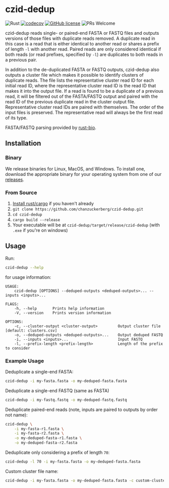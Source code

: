 # czid-dedup

![Rust](https://github.com/chanzuckerberg/czid-dedup/workflows/CICD/badge.svg) [![codecov](https://codecov.io/gh/chanzuckerberg/czid-dedup/branch/main/graph/badge.svg?token=LMcriTjfuH)](coverage) [![GitHub license](https://img.shields.io/badge/license-MIT-brightgreen.svg)](https://github.com/chanzuckerberg/czid-web/blob/master/LICENSE) ![PRs Welcome](https://img.shields.io/badge/PRs-welcome-brightgreen.svg)

czid-dedup reads single- or paired-end FASTA or FASTQ files and outputs versions of those files with duplicate reads removed. A duplicate read in this case is a read that is either identical to another read or shares a prefix of length `-l` with another read. Paired reads are only considered identical if both reads (or read prefixes, specified by `-l`) are duplicates to both reads in a previous pair.

In addition to the de-duplicated FASTA or FASTQ outputs, czid-dedup also outputs a cluster file which makes it possible to identify clusters of duplicate reads. The file lists the representative cluster read ID for each initial read ID, where the representative cluster read ID is the read ID that makes it into the output file. If a read is found to be a duplicate of a previous read, it will be filtered out of the FASTA/FASTQ output and paired with the read ID of the previous duplicate read in the cluster output file. Representative cluster read IDs are paired with themselves. The order of the input files is preserved. The representative read will always be the first read of its type.

FASTA/FASTQ parsing provided by [rust-bio](https://github.com/rust-bio/rust-bio).

## Installation

### Binary

We release binaries for Linux, MacOS, and Windows. To install one, download the appropriate binary for your operating system from one of our [releases](https://github.com/chanzuckerberg/czid-dedup/releases/).

### From Source

1. [Install rust/cargo](https://www.rust-lang.org/tools/install) if you haven't already
1. `git clone https://github.com/chanzuckerberg/czid-dedup.git`
1. `cd czid-dedup`
1. `cargo build --release`
1. Your executable will be at `czid-dedup/target/release/czid-dedup` (with `.exe` if you're on windows)

## Usage

Run:

```bash
czid-dedup --help
```

for usage information:

```
USAGE:
    czid-dedup [OPTIONS] --deduped-outputs <deduped-outputs>... --inputs <inputs>...

FLAGS:
    -h, --help       Prints help information
    -V, --version    Prints version information

OPTIONS:
    -c, --cluster-output <cluster-output>         Output cluster file [default: clusters.csv]
    -o, --deduped-outputs <deduped-outputs>...    Output deduped FASTQ
    -i, --inputs <inputs>...                      Input FASTQ
    -l, --prefix-length <prefix-length>           Length of the prefix to consider
```

### Example Usage

Deduplicate a single-end FASTA:

```bash
czid-dedup -i my-fasta.fasta -o my-deduped-fasta.fasta
```

Deduplicate a single-end FASTQ (same as FASTA)

```bash
czid-dedup -i my-fastq.fastq -o my-deduped-fastq.fastq
```

Deduplicate paired-end reads (note, inputs are paired to outputs by order not name):

```bash
czid-dedup \
	-i my-fasta-r1.fasta \
	-i my-fasta-r2.fasta \
	-o my-deduped-fasta-r1.fasta \
	-o my-deduped-fasta-r2.fasta
```

Deduplicate only considering a prefix of length `70`:

```bash
czid-dedup -l 70 -i my-fasta.fasta -o my-deduped-fasta.fasta
```

Custom cluster file name:

```bash
czid-dedup -i my-fasta.fasta -o my-deduped-fasta.fasta -c custom-cluster.csv
```

